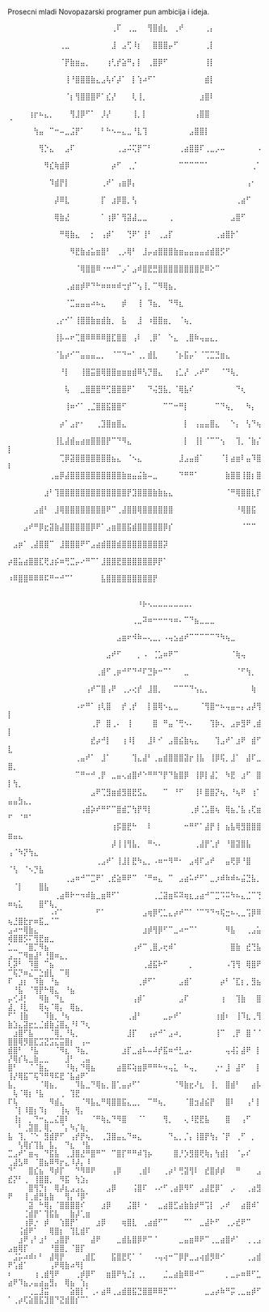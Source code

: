 Prosecni mladi Novopazarski programer pun ambicija i ideja. 

⠀⠀⠀⠀⠀⠀⠀⠀⠀⠀⠀⠀⠀⠀⠀⠀⠀⠀⠀⠀⢀⠏⠀⢀⣀⠀⠀⢻⣿⣾⣆⠀⢀⠞⠀⠀⠀⠀⢀⡄⠀⠀⠀⠀⠀⠀⠀⠀⠀⠀
⠀⠀⠀⠀⠀⠀⠀⠀⠀⠀⢀⣀⠀⠀⠀⠀⠀⠀⠀⠀⣸⠀⣠⢋⠸⡆⠀⠀⣿⣿⣿⡤⠋⠀⠀⠀⠀⠀⢀⡇⠀⠀⠀⠀⠀⠀⠀⠀⠀⠀
⠀⠀⠀⠀⠀⠀⠀⠀⠀⠀⠈⡟⣷⣶⣤⡀⠀⠀⠀⢰⢃⡞⣵⠛⡄⡇⠀⢀⣿⡿⠋⠀⠀⠀⠀⠀⠀⠀⢸⡇⠀⠀⠀⠀⠀⠀⠀⠀⠀⠀
⠀⠀⠀⠀⠀⠀⠀⠀⠀⠀⠀⢸⠘⣿⣿⣿⣷⣄⣠⢧⠎⡼⠁⠀⡇⢱⠴⠋⠁⠀⠀⠀⠀⠀⠀⠀⠀⠀⣾⡇⠀⠀⠀⠀⠀⠀⠀⠀⠀⠀
⠀⠀⠀⠀⠀⠀⠀⠀⠀⠀⠀⠈⡆⢻⣿⣿⣿⠟⠁⣎⡜⠀⠀⠀⢇⢸⡀⠀⠀⠀⠀⠀⠀⠀⠀⠀⠀⣰⣿⠇⠀⠀⠀⠀⠀⠀⠀⠀⠀⠀
⠀⠀⠀⠀⢰⡖⠦⣄⡀⠀⠀⠀⢻⣸⡿⠋⠁⠀⡸⡜⠀⠀⠀⠀⢸⡀⡇⠀⠀⠀⠀⠀⠀⠀⠀⠀⢠⣿⣿⠀⠀⠀⠀⠀⠀⠀⠀⠀⠀⠈
⠀⠀⠀⠀⠀⢳⣤⠀⠉⠒⠤⣀⣨⡟⠁⠀⠀⠀⠃⠓⠢⠤⣄⣀⠘⣇⢹⠀⠀⠀⠀⠀⠀⠀⠀⣠⣿⣿⡇⠀⠀⠀⠀⠀⠀⠀⠀⠀⠀⠀
⠀⠀⠀⠀⠀⠀⢻⡑⣄⠀⠀⣠⠏⠀⠀⠀⠀⠀⠀⠀⠀⢀⣠⠬⢍⡟⠉⠃⠀⠀⠀⠀⠀⢀⣴⣿⣿⠏⢀⣀⡠⠤⠀⠀⠀⠀⠀⠀⠠⠀
⠀⠀⠀⠀⠀⠀⠀⠻⣎⢷⣾⡿⠀⠀⠀⠀⠀⠀⠀⠀⡴⠋⠀⢀⡈⠀⠀⠀⠀⠀⠀⠀⠀⠉⠉⠉⠉⠉⠁⠀⠀⠀⠀⠀⠀⠀⠀⢀⠁⠀
⠀⠀⠀⠀⠀⠀⠀⠀⠹⣾⡟⡇⠀⠀⠀⠀⠀⠀⢀⠞⠁⢠⣶⡿⡄⠀⠀⠀⠀⠀⠀⠀⠀⠀⠀⠀⠀⠀⠀⠀⠀⠀⠀⠀⠀⠀⢠⠂⠀⠀
⠀⠀⠀⠀⠀⠀⠀⠀⠀⡼⠿⣇⠀⠀⠀⠀⠀⠀⡏⠀⣰⡿⣿⡀⢣⠀⠀⠀⠀⠀⠀⠀⠀⠀⠀⠀⠀⠀⠀⠀⠀⠀⠀⠀⢀⣴⠋⠀⠀⠀
⠀⠀⠀⠀⠀⠀⠀⠀⠀⢿⣷⣜⠀⠀⠀⠀⠀⠀⠁⢰⡿⠁⢻⣽⣼⣀⣀⠀⠀⠀⠀⢀⠀⠀⠀⠀⠀⠀⠀⠀⠀⠀⠀⣠⣿⠋⠀⠀⠀⠀
⠀⠀⠀⠀⠀⠀⠀⠀⠀⠀⠛⢿⣷⣄⠀⠀⡂⠀⢠⡾⠁⠀⠀⢙⠟⠁⢸⠃⠀⢀⣠⡏⠀⠀⠀⠀⠀⠀⠀⠀⢀⣴⣿⡗⠁⠀⠀⠀⠀⠀
⠀⠀⠀⠀⠀⠀⠀⠀⠀⠀⠀⠀⠻⣟⣷⣴⣥⣶⣿⠃⠀⢀⡠⢿⠃⠀⣸⡤⣴⣿⣿⣿⣷⣶⣤⣤⣤⣤⣴⣾⣿⡫⠋⠀⠀⠀⠀⠀⠀⠀
⠀⠀⠀⠀⠀⠀⠀⠀⠀⠀⠀⠀⠀⠈⢿⣿⣿⠿⠐⠒⠚⠉⡠⠁⣠⠾⣿⣟⣛⣿⣿⣿⣿⣿⣿⣿⣿⣟⠿⠕⠉⠀⠀⠀⠀⠀⠀⠀⠀⠀
⠀⠀⠀⠀⠀⠀⠀⠀⠀⠀⠀⢀⣴⣶⡾⠟⠙⠓⠶⠶⠶⠾⢒⡞⠉⢢⢸⡀⠉⠻⢿⣦⡀⠀⠀⠀⠀⠀⠀⠀⠀⠀⠀⠀⠀⠀⠀⠀⠀⠀
⠀⠀⠀⠀⠀⠀⠀⠀⠀⠀⠀⠈⣉⣤⣤⣤⠴⠦⣄⠀⠀⠀⡾⠀⠀⢸⠀⠹⣦⡀⠀⠙⠻⣆⠀⠀⠀⠀⠀⠀⠀⠀⠀⠀⠀⠀⠀⠀⠀⠀
⠀⠀⠀⠀⠀⠀⠀⠀⠀⢀⡔⠊⠁⢸⣿⣿⣷⣶⣾⣷⡀⠀⣧⠀⠀⣸⠀⠰⣿⣿⣶⡀⠀⠈⢦⡀⠀⠀⠀⠀⠀⠀⠀⠀⠀⠀⠀⠀⠀⠀
⠀⠀⠀⠀⠀⠀⠀⠀⠀⢸⡧⠤⠖⢉⣿⠿⠿⠿⠿⣿⣏⣿⣿⠀⢠⠇⠀⢀⡿⠁⠀⠑⣄⠀⢀⣿⠷⢤⣤⣄⡀⠀⠀⠀⠀⠀⠀⠀⠀⠀
⠀⠀⠀⠀⠀⠀⠀⠀⠀⠈⣧⡴⠊⠉⣤⣤⣤⣀⡀⠀⠈⠉⠙⠒⠁⢀⡀⣾⣇⠀⠀⠀⠈⡦⣯⡤⠁⠈⢉⣉⣙⣶⣄⠀⠀⠀⠀⠀⠀⠀
⠀⠀⠀⠀⠀⠀⠀⠀⠀⠀⠘⡇⠀⠀⢸⣿⣭⣿⢿⣿⣿⣶⣶⣶⣾⠿⢣⡙⣿⣄⠀⠀⢰⣁⡜⠀⡠⠞⠋⠀⠀⠈⠙⢧⡀⠀⠀⠀⠀⠀
⠀⠀⠀⠀⠀⠀⠀⠀⠀⠀⠀⢧⠀⠀⣀⣿⣿⣿⠛⢋⣿⣿⣿⠟⠁⠀⠀⠙⢬⣻⣧⡀⠈⢿⣧⠎⠀⠀⠀⠀⠀⠀⠀⠀⠙⢆⠀⠀⠀⠀
⠀⠀⠀⠀⠀⠀⠀⠀⠀⠀⠀⢸⠶⠊⠁⢀⣈⣿⣿⣯⣿⣿⠋⠀⠀⠀⠀⠀⠀⠀⠉⠉⠒⠛⡇⠀⠀⠀⠀⠀⠉⠙⢦⡀⠀⠀⠳⡄⠀⠀
⠀⠀⠀⠀⠀⠀⠀⠀⠀⠀⡴⠁⣠⡖⠂⠀⠀⢀⣹⣿⣶⣿⣄⠀⠀⠀⠀⠀⠀⠀⠀⠀⠀⠀⡇⠀⢠⣤⣤⣿⣄⠀⠀⠑⡄⠀⢣⠙⢦⠀
⠀⠀⠀⠀⠀⠀⠀⠀⠀⢸⣇⣼⣾⣤⣴⣶⣿⣿⣿⡟⠉⠙⠻⣄⠀⠀⠀⠀⠀⠀⠀⠀⠀⠀⡇⠀⢸⡇⠈⠉⠉⢢⠀⠀⢹⡀⠈⣷⡌⡇
⠀⠀⠀⠀⠀⠀⠀⠀⠀⠀⢉⡿⣽⣿⣿⣿⣿⣿⣿⣿⣦⣄⠀⠈⠢⣄⠀⠀⠀⠀⠀⠀⠀⣸⣠⣤⣾⠁⠀⠀⠀⠈⡇⣴⣶⠇⣤⠹⣿⠇
⠀⠀⠀⠀⠀⠀⠀⠀⢀⣤⡿⣼⣿⣿⣿⣿⣿⣿⣿⣿⣿⣿⣷⣶⣤⣬⣷⠤⣀⠀⠀⠀⠀⠙⠛⠛⠁⠀⠀⠀⠀⠀⣷⣿⣿⢸⣿⡆⣿⠀
⠀⠀⠀⠀⠀⠀⠀⣰⠃⢹⣿⣿⣿⣿⣿⣿⣿⣿⣿⣿⣿⣿⣿⡟⣹⣿⣿⣿⣷⣷⣦⣄⠀⠀⠀⠀⠀⠀⠀⠀⠀⠀⠈⠛⢿⣿⣿⣇⡏⠀
⠀⠀⠀⠀⠀⣠⣾⠃⠀⣸⢿⣿⣿⣿⣿⣿⣿⣿⣿⠟⠉⢀⣼⣿⣿⢿⣿⣿⣿⣿⣿⣿⠀⠀⠀⠀⠀⠀⠀⠀⠀⠀⠀⠀⠘⢿⣿⣯⠀⠀
⠀⠀⠀⣠⠞⠛⡿⣖⣽⣷⣼⣿⣿⣿⣿⣿⡿⠟⠁⣠⣶⣿⣿⣯⣾⣿⣿⣿⣿⣿⡿⡎⠀⠀⠀⠀⠀⠀⠀⠀⠀⠀⠀⠀⠀⠈⠉⠉⠀⠀
⠀⣠⡶⠁⢀⣼⣿⣿⠉⠀⣸⣿⣿⣿⠟⠋⣠⣴⣾⣿⣿⣾⣿⣿⣿⣿⣿⣿⣿⣿⡽⠀⠀⠀⠀⠀⠀⠀⠀⠀⠀⠀⠀⠀⠀⠀⠀⠀⠀⠀
⡴⣿⣥⣴⣿⣿⣏⢟⣰⡮⠶⢛⣉⡤⠔⠛⠉⠁⣸⣿⣿⣟⣿⣿⣿⣿⣿⣿⡿⡟⠁⠀⠀⠀⠀⠀⠀⠀⠀⠀⠀⠀⠀⠀⠀⠀⠀⠀⠀⠀
⠰⠿⣿⣿⠿⠿⠿⠯⠛⠒⠚⠉⠁⠀⠀⠀⠀⠀⣧⣿⣿⣿⣿⣿⣿⣿⣿⣿⡟⠀⠀⠀⠀⠀⠀⠀⠀⠀⠀⠀⠀⠀⠀⠀⠀⠀⠀⠀⠀⠀

⠀⠀⠀⠀⠀⠀⠀⠀⠀⠀⠀⠀⠀⠀⠀⠀⠀⠀⠀⠀⠀⠀⠀⠀⠀⠰⡦⢄⣀⣀⣀⣀⣀⣀⣀⡀⠀⠀⠀⠀⠀⠀⠀⠀⠀⠀⠀⠀⠀⠀⠀⠀⠀⠀⠀⠀⠀⠀⠀⠀⠀⠀⠀⠀⠀
⠀⠀⠀⠀⠀⠀⠀⠀⠀⠀⠀⠀⠀⠀⠀⠀⠀⠀⠀⠀⠀⠀⠀⠀⢀⣀⠽⠶⠒⠒⠒⠲⠶⠄⠉⠙⣦⣀⣀⣀⠀⠀⠀⠀⠀⠀⠀⠀⠀⠀⠀⠀⠀⠀⠀⠀⠀⠀⠀⠀⠀⠀⠀⠀⠀
⠀⠀⠀⠀⠀⠀⠀⠀⠀⠀⠀⠀⠀⠀⠀⠀⠀⠀⠀⠀⠀⣠⣶⠖⠺⠷⠤⢄⣀⡀⠠⢤⣢⣴⠞⠉⠉⠉⠉⠉⠙⠳⢦⣀⠀⠀⠀⠀⠀⠀⠀⠀⠀⠀⠀⠀⠀⠀⠀⠀⠀⠀⠀⠀⠀
⠀⠀⠀⠀⠀⠀⠀⠀⠀⠀⠀⠀⠀⠀⠀⠀⠀⠀⠀⣠⠞⠋⠀⠀⠀⡀⠠⠀⢈⣡⠶⠟⠉⠀⠀⠀⠀⠀⠀⠀⠀⠀⠀⠈⢷⢤⠀⠀⠀⠀⠀⠀⠀⠀⠀⠀⠀⠀⠀⠀⠀⠀⠀⠀⠀
⠀⠀⠀⠀⠀⠀⠀⠀⠀⠀⠀⠀⠀⠀⠀⠀⠀⢀⣾⠋⢀⡶⠚⠋⠙⠚⠏⣙⡷⠒⠉⠁⠀⠀⣀⠀⠀⠀⠀⠀⠀⠀⠀⠀⠈⠋⢳⡀⠀⠀⠀⠀⠀⠀⠀⠀⠀⠀⠀⠀⠀⠀⠀⠀⠀
⠀⠀⠀⠀⠀⠀⠀⠀⠀⠀⠀⠀⠀⠀⠀⢠⠞⠉⣿⢠⠟⠀⢀⡠⢔⡞⠀⣸⣿⡀⠀⠀⠉⠉⠉⠙⢢⣄⡀⠀⠀⠀⠀⠀⠀⠀⠀⢷⠀⠀⠀⠀⠀⠀⠀⠀⠀⠀⠀⠀⠀⠀⠀⠀⠀
⠀⠀⠀⠀⠀⠀⠀⠀⠀⠀⠀⠀⠀⠠⠖⠛⠁⢰⢇⣿⠀⠀⡞⢀⡞⠀⠀⡇⣿⢿⠢⣄⣀⠀⠀⠀⠀⠈⢻⣿⠒⠦⢤⣤⠤⡄⣠⡼⢻⡇⠀⠀⠀⠀⠀⠀⠀⠀⠀⠀⠀⠀⠀⠀⠀
⠀⠀⠀⠀⠀⠀⠀⠀⠀⠀⠀⠀⠀⠀⠀⠀⢀⡟⠀⣿⢀⠄⠀⢸⠀⠀⠀⠀⣿⠀⠛⣤⠈⢛⠢⠄⠀⠀⠀⢹⡷⢄⠀⣠⡶⣻⠟⢀⣾⡇⠀⠀⠀⠀⠀⠀⠀⠀⠀⠀⠀⠀⠀⠀⠀
⠀⠀⠀⠀⠀⠀⠀⠀⠀⠀⠀⠀⠀⠀⠀⠀⣞⡴⠚⡇⠀⠀⢰⠸⡇⠀⠀⣸⠇⠊⠀⣠⣿⣮⣷⢦⣄⠀⠀⠀⢹⣠⠞⠁⣰⠟⠀⣾⠋⣇⠀⠀⠀⠀⠀⠀⠀⠀⠀⠀⠀⠀⠀⠀⠀
⠀⠀⠀⠀⠀⠀⠀⠀⠀⠀⠀⠀⠀⢀⣤⠞⠁⠀⣸⠁⠀⠀⠀⠀⢹⣄⣼⠃⢀⣤⣾⣿⣿⣿⣽⡖⢸⣧⠀⢸⡿⢯⡀⣸⠁⠀⣼⠏⣀⣿⡀⠀⠀⠀⠀⠀⠀⠀⠀⠀⠀⠀⠀⠀⠀
⠀⠀⠀⠀⠀⠀⠀⠀⠀⠀⠀⠀⠀⠉⠛⠒⠚⢀⡟⠀⣀⣤⢄⣴⣿⠞⠑⠛⠛⠙⡟⠙⣷⣿⡿⠀⢸⡿⡇⣼⡁⠀⠳⣟⠀⣰⠋⠀⣿⡇⢳⡀⠀⠀⠀⠀⠀⠀⠀⠀⠀⠀⠀⠀⠀
⠀⠀⠀⠀⠀⠀⠀⠀⠀⠀⠀⠀⠀⠀⠀⠀⣠⠟⢉⣻⣶⣾⣻⣿⣟⣫⣄⠀⠀⠀⠉⠀⠘⠋⠀⠀⢸⠇⣿⣿⡝⢦⡀⠘⢦⠟⠀⢰⠁⣤⣤⣳⣄⡀⠀⠀⠀⠀⠀⠀⠀⠀⠀⠀⠀
⠀⠀⠀⠀⠀⠀⠀⠀⠀⠀⠀⠀⠀⠀⢠⣾⡵⠞⠛⠋⠉⣿⣾⡉⢳⡟⠻⡇⠀⠀⠀⠀⠀⠀⠀⢀⡾⢈⣡⣿⢦⠀⢿⣦⡈⣧⢠⢏⣶⠋⠀⠈⠛⠁⠀⠀⠀⠀⠀⠀⠀⠀⠀⠀⠀
⠀⠀⠀⠀⠀⠀⠀⠀⠀⠀⠀⠀⠀⠀⠀⠀⠀⠀⠀⠀⢰⡯⣿⣟⠓⠀⠀⠇⠀⠀⠀⠀⠀⠀⠒⠛⠋⠁⣼⡟⢸⠀⣦⣧⢿⣻⣿⣿⣿⣶⣤⣄⠀⠀⠀⠀⠀⠀⠀⠀⠀⠀⠀⠀⠀
⠀⠀⠀⠀⠀⠀⠀⠀⠀⠀⠀⠀⠀⠀⠀⠀⠀⠀⠀⠀⡼⢸⢸⢻⣧⡀⠀⠛⠢⠄⠀⠀⠀⠀⠀⠀⢀⣼⡟⢁⡞⠀⠘⣿⣽⣿⣧⠀⠀⢠⠈⠳⡝⢳⣄⠀⠀⠀⠀⠀⠀⠀⠀⠀⠀
⠀⠀⠀⠀⠀⠀⠀⠀⠀⠀⠀⠀⠀⠀⠀⠀⠀⢀⣠⠞⠁⢸⣸⡇⣟⠳⣄⡀⠠⠶⠒⠻⠛⠂⠀⣠⢾⠏⣠⠞⠀⠀⣤⢟⡿⠘⣿⠀⠀⠈⢣⠀⠈⠢⡙⣧⠀⠀⠀⠀⠀⠀⠀⠀⠀
⠀⠀⠀⠀⠀⠀⠀⠀⠀⠀⠀⢀⣠⠶⠚⠉⣉⠟⠁⢀⣞⣵⠿⠟⠉⠀⠈⠛⠶⣄⠀⠉⠀⣠⣴⠥⠞⠋⠁⣀⡰⠾⠷⠾⠦⣬⣙⣧⡀⠀⠈⡇⠀⠀⠀⣿⣧⠀⠀⠀⠀⠀⠀⠀⠀
⠀⠀⠀⠀⠀⠀⠀⠀⠀⢀⣴⠿⠗⠒⠲⠾⣷⣀⣶⠿⠋⠁⠀⠀⠀⠀⠀⠀⢀⣈⣽⣶⠯⠽⢶⣆⣠⣴⠚⠉⣉⠩⠭⠳⠦⣄⣈⠉⢙⠶⢦⣅⠀⠀⠀⣿⠋⢧⡀⠀⠀⠀⠀⠀⠀
⠀⠀⠀⠀⠀⠀⠀⠀⠠⠎⠁⠀⠀⠀⠀⠀⠀⠋⠁⠀⠀⠀⠀⠀⠀⠀⣠⢶⡿⢋⣁⣄⡴⠞⠉⠁⠈⠉⠙⠙⠲⢯⣒⠦⢄⣀⢩⡿⠿⢦⣘⣿⣗⡖⠶⣯⣀⠈⠉⠀⠀⠀⠀⠀⠀
⣠⠴⠒⢿⣷⣄⠀⠀⠀⠀⠀⠀⠀⠀⠀⠀⠀⠀⠀⠀⠀⠀⠀⠀⠀⠀⣰⡾⢻⡿⠋⠉⣀⠴⠒⠉⠁⠀⠀⠀⠀⠀⠻⣧⠀⠀⢀⣠⣥⢾⣿⣿⡫⠍⢻⣟⣶⣀⠀⠀⠀⠀⠀⠀⠀
⣁⣀⠀⠈⣿⡉⠻⣦⠀⠀⠀⠀⠀⠀⠀⠀⠀⠀⠀⠀⠀⠀⠀⠀⢠⠞⠉⢀⣿⡠⢖⠾⠁⠀⠀⠀⠀⠀⠀⠀⠀⠀⠀⣿⣷⠀⣞⢙⣧⣠⣀⡉⠻⣶⣼⠃⢘⣿⠶⣄⡀⠀⠀⠀⠀
⢇⡽⠃⠀⠹⣿⠀⠉⣦⠀⠀⠀⠀⠀⠀⠀⠀⠀⠀⠀⠀⠀⠀⠀⠀⠀⢀⣼⣯⠗⠋⠀⠀⠀⠀⡀⠀⠀⠀⠀⠀⠀⠠⢹⢻⠀⢿⣿⠟⠉⢯⡙⠶⣌⠉⣑⣾⣇⠀⠉⢿⠀⠀⠀⠀
⠏⠀⣰⡆⠀⠹⣷⠀⠘⣦⠀⠀⠀⠀⠀⠀⠀⠀⠀⠀⠀⠀⠀⠀⠀⢀⡾⠋⠁⠀⠀⠀⠀⣠⣾⠁⠀⠀⠀⠀⠀⡴⠃⠈⣏⡆⡀⣻⣦⠀⠘⣧⠀⠈⢻⡟⠓⢿⣄⠀⠘⣦⠀⠀⠀
⡤⢊⠼⡃⠀⠀⠻⣷⠀⠙⣆⠀⠀⠀⠀⠀⠀⠀⠀⠀⠀⠀⠀⠀⢠⡾⠁⠀⠀⠀⠀⠀⠀⣠⠏⠀⠀⠀⠀⠀⠀⢰⠀⠀⢹⣷⠀⠀⣿⣼⡀⠸⣇⠀⠀⢿⢦⠈⢿⡄⠀⢿⣦⡀⠀
⠋⠁⢸⣷⠀⠀⠀⠹⣷⡀⠘⢦⠀⠀⠀⠀⠀⠀⠀⠀⠀⠀⠀⢀⣼⠃⠀⠀⠀⠀⣀⡤⠞⠁⠀⠀⠀⠀⠀⠀⢰⣾⠆⠀⢸⠹⣆⢀⢻⣷⣱⣄⣽⣖⣂⣈⣾⣷⣨⣿⣄⠘⠇⠙⢆
⠀⣰⣿⠋⣧⠀⠀⠀⠈⢿⡀⠘⢧⡀⠀⠀⠀⠀⠀⠀⠀⠀⠀⣸⡏⠀⠀⢠⡴⠚⠁⣠⠴⡀⠀⠀⠀⠀⠀⠀⢸⠉⠀⢀⡟⠀⣿⠈⠈⣿⣿⢿⡻⣿⣏⣩⣝⣩⣍⣭⣿⡆⠀⢠⠤
⣾⣿⠃⠀⠘⣧⠀⠀⠀⠈⠻⣆⠀⠹⣦⡀⠀⠀⠀⠀⠀⠀⣰⡏⣀⣴⠧⠤⠼⡞⣯⠶⠚⣃⣠⠄⠀⠀⠀⠀⠀⠀⢤⢼⡅⣼⠟⠀⡇⡜⢿⡎⢧⣀⣷⣀⣀⠀⠀⠀⣸⠃⠀⢀⣤
⣿⠃⠀⠀⠈⠈⣷⣄⠀⠀⠀⠘⢷⡄⠙⢿⣦⠀⠀⠀⠀⣴⣿⠯⢵⣶⡿⠛⠛⠓⠲⢤⣅⠀⠓⢤⡀⠀⠀⠀⡐⠂⣸⠀⣼⠋⠀⠀⡇⢸⡜⢿⣯⠉⢯⠙⠛⠻⠯⣟⠈⣧⣴⠟⠁
⣧⡀⠀⠀⠀⠀⠈⢿⣦⡀⠀⠀⠀⠹⣧⣀⠙⢿⣦⡀⣿⢁⣤⡴⠋⠁⠀⠀⠀⠀⠀⠀⠈⠻⣷⣖⠜⣆⠀⢸⡀⠀⣿⣾⠃⠀⠀⣴⡧⠀⢧⠈⢿⡆⠘⣧⠀⠀⠀⢀⠀⢹⣟⠀⠀
⠏⢧⠀⠀⠀⠀⠀⠀⠻⣾⣄⠀⠀⠀⠈⠻⣧⣄⠛⢿⣿⣿⣯⣄⣀⡀⠀⠉⠛⢦⡀⠀⠀⠀⠈⣿⣲⣼⣮⡟⠀⠀⣿⠇⠀⠀⢠⠃⡇⠀⠈⡇⠸⣿⡆⠹⡆⠀⠀⢸⢦⠀⢻⡄⠀
⠀⢸⡆⠀⡀⠙⠒⣄⣀⣌⣿⠇⠀⠀⠀⠀⠈⠛⢷⣄⠙⠻⣿⠀⠀⠈⠁⠀⠀⠀⢻⡀⠀⠀⢄⠸⣟⣟⣧⠀⠀⠀⣿⠀⠀⢠⠋⠀⠀⠀⠀⠃⢀⣽⣿⡀⢿⡀⠀⠈⡄⠳⡌⢷⡀
⣧⠀⢹⡀⠈⠑⠀⣻⣾⡟⠋⠀⢠⡞⡟⢦⡀⠀⢀⣹⣿⣤⣄⠙⠶⣄⠀⠀⠀⠀⠀⠙⣄⡀⡈⡄⢸⣿⡟⢳⡄⠈⡟⠀⢀⠋⠀⡀⠀⠀⠀⢣⢿⡎⢹⣧⠀⣧⡀⠀⠙⣆⠀⠘⣧
⣉⣠⠞⠁⣶⢤⠀⠙⣯⣧⠀⢀⣸⣿⣜⠛⣿⠛⠉⠀⠉⣿⡏⠛⠛⠾⢹⡦⠀⠀⠀⠀⣿⡘⡱⣻⣿⢟⢷⡄⢳⣾⡇⠀⠈⡤⠎⠀⠀⢀⣼⣣⠿⠀⠈⣿⣦⠿⠻⡖⣄⠸⡼⡄⠸
⠙⠁⠀⠀⣿⣎⣦⠀⠻⡾⡏⠀⠀⠙⠻⠿⠟⠀⠀⠀⢠⡿⠀⠀⠀⢀⣾⠇⠀⠀⢀⡴⠃⢛⣽⢻⠇⠀⣞⣿⡾⡾⠀⠀⠛⠀⠀⠀⣠⣞⡝⠃⢀⠀⢸⣿⣿⡀⠀⠻⣯⠀⢳⣱⡄
⠀⠀⠀⠀⣿⢻⡙⡆⠀⢿⡼⣆⣠⣠⣄⠀⠀⠀⠀⣠⡿⠀⠀⠀⢨⣿⠏⠀⠠⠔⠋⢀⣴⡿⠻⠋⠀⣠⣼⣟⡿⠁⠀⡠⠀⠀⢀⣴⣻⠟⠀⠀⢸⢀⣾⡛⣧⣷⠀⠀⢻⡄⠘⡿⠁
⠀⠀⠀⠀⣽⠀⠓⢿⡄⠈⣿⣿⣿⣿⠎⠀⠀⠀⣰⡿⠀⠀⠀⣨⣿⠇⠐⠀⠀⣀⣴⣿⣋⣴⣷⣷⡾⠛⢩⡇⠀⡠⠞⠀⠀⣴⣿⠾⠁⠀⠀⠀⢈⣾⡟⠁⢹⣯⣧⠀⠀⣷⡼⢁⣶
⠀⠀⠀⢰⡿⡐⠀⡾⠀⠀⢱⣿⡟⠁⠀⠀⠀⣰⡿⠀⠀⠀⢶⣿⣇⠀⢀⣴⣾⠋⠉⠀⠀⠀⠉⠁⠀⣀⣼⠗⠋⠀⢀⡠⣞⠟⠉⠀⠀⠀⠀⢨⣾⠟⠁⠀⠀⢿⣿⡆⠀⢹⣇⣾⠏
⠀⠀⣰⠟⢠⠃⣰⠃⠀⣠⣿⡟⠀⠀⠀⠀⣼⠟⠀⠀⠀⣀⣾⣧⣿⡿⠟⠉⠈⠀⠀⠀⠀⣀⣤⣶⠿⠟⠉⢀⣀⣴⣿⠞⠁⠀⢀⢀⣠⣠⣶⢿⡏⠀⠀⠀⠀⠘⣿⣿⡀⠈⣿⡏⠀
⠀⣨⡥⠴⠾⠆⠃⠀⣼⢿⡟⠀⠀⠀⢀⣾⣏⠀⠀⠀⣯⣿⣟⢏⠁⠈⠀⠀⠠⢤⢴⠒⠉⡿⡟⣀⣠⢴⣾⡻⠿⠊⠀⠀⠀⠀⢀⣠⣾⠟⢡⣾⠁⠀⠀⠀⠀⢠⠟⢿⣷⠴⠻⡇⠀
⠆⠀⠀⠀⠀⢰⢀⣾⢻⠟⠀⠀⠀⢀⡾⡿⠋⠀⠀⣶⣿⠟⢳⣈⡆⢀⡀⠀⠀⠀⣈⣀⣴⣷⠿⠿⠚⠉⠀⠀⠀⠀⡀⣀⡤⠶⠿⠋⣁⣴⠟⠹⣦⡠⣤⣴⣤⣻⡄⠀⢿⣦⠀⢱⡄
⠀⠀⠀⠀⢀⣀⣸⣭⠀⠀⠀⠀⣵⣿⡇⠁⢀⠄⣴⠿⢀⣠⣾⣿⣯⣙⣿⣿⠿⠿⡛⠉⠁⠀⠀⠀⠀⠀⣀⣠⡴⠷⠛⡭⢀⣀⣤⡾⠋⠁⢀⡴⢏⣵⣿⣯⣹⣿⠙⣝⣾⣿⡎⠉⠁⠀⠀⠀⠀⠀⠀⠀⠀⠀⠀⠀⠀⠀⠀⠀⠀⠀⠀⠀⠀⠀⠀⠀⠀⠀⠀
